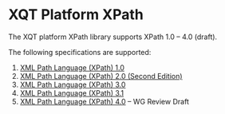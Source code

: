 # XQT Platform XPath
The XQT platform XPath library supports XPath 1.0 &ndash; 4.0 (draft).

The following specifications are supported:
1. [XML Path Language (XPath) 1.0](https://www.w3.org/TR/1999/REC-xpath-19991116)
2. [XML Path Language (XPath) 2.0 (Second Edition)](https://www.w3.org/TR/2010/REC-xpath20-20101214/)
3. [XML Path Language (XPath) 3.0](https://www.w3.org/TR/2014/REC-xpath-30-20140408/)
4. [XML Path Language (XPath) 3.1](https://www.w3.org/TR/2017/REC-xpath-31-20170321/)
5. [XML Path Language (XPath) 4.0](https://qt4cg.org/specifications/xquery-40/xpath-40.html) &ndash; WG Review Draft

